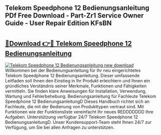 ## Telekom Speedphone 12 Bedienungsanleitung PDf Free Download - Part-Zr1 Service Owner Guide - User Repair Edition KFsBN

# <h2><a href="http://df3tnq.blite.top/?on=Telekom+Speedphone+12+Bedienungsanleitung">🔗Download 👉🔴 Telekom Speedphone 12 Bedienungsanleitung</a></h2>

[![Telekom Speedphone 12 Bedienungsanleitung new download](https://i.imgur.com/lujVjoI.png)](http://df3tnq.blite.top/?on=Telekom+Speedphone+12+Bedienungsanleitung)
Willkommen bei der Bedienungsanleitung für Ihr neu eingerichtetes Telekom Speedphone 12 Bedienungsanleitung. Dieser umfassende Leitfaden soll Ihnen den Einstieg in Ihr Produkt erleichtern und Ihnen ein gründliches Verständnis seiner Merkmale, Funktionen und Fähigkeiten vermitteln. Sie finden klare Anweisungen für Installation, Verwendung, Wartung und Fehlerbehebung. Bedienungsanleitung für Fachleute Telekom Speedphone 12 BedienungsanleitungD Dieses Handbuch richtet sich an Fachleute, die mit der Bedienung von Produkttypen vertraut sind. Mit Funktionen wie der Funktionsliste vereinfacht Ihr neues REDDDDDDD Ihre Aufgaben. Unterstützung verfügbar 24/7 Telekom Speedphone 12 BedienungsanleitungD. Unser Kundensupport-Team steht Ihnen 24/7 zur Verfügung, um Sie bei allen Anfragen zu unterstützen.

